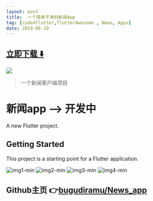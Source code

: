 ```yaml
---
layout: post
title:  一个简单干净的新闻App
tag: [code4flutter,flutterAwesome , News, Apps]
date: 2019-06-10
---
```


 


## [立即下载 ️⬇️ ](https://codeload.github.com/bugudiramu/News_app/zip/master) 


 
![](https://flutterawesome.com/content/images/2019/05/News_appcs.jpg)
 
>
> 一个新闻客户端项目
>

 
# 新闻app --> 开发中

A new Flutter project.

## Getting Started

This project is a starting point for a Flutter application.

![img1-min](https://user-images.githubusercontent.com/37015092/58713003-56e05980-83df-11e9-830f-0675edb32b29.png)
![img2-min](https://user-images.githubusercontent.com/37015092/58713004-5778f000-83df-11e9-8bf5-056a27a93ad9.png)
![img3-min](https://user-images.githubusercontent.com/37015092/58713005-5778f000-83df-11e9-9215-700b00ce23b6.png)
![img4-min](https://user-images.githubusercontent.com/37015092/58713006-5778f000-83df-11e9-993b-51115123094d.png)



## Github主页 👉[bugudiramu/News_app](http://github.com/bugudiramu/News_app)